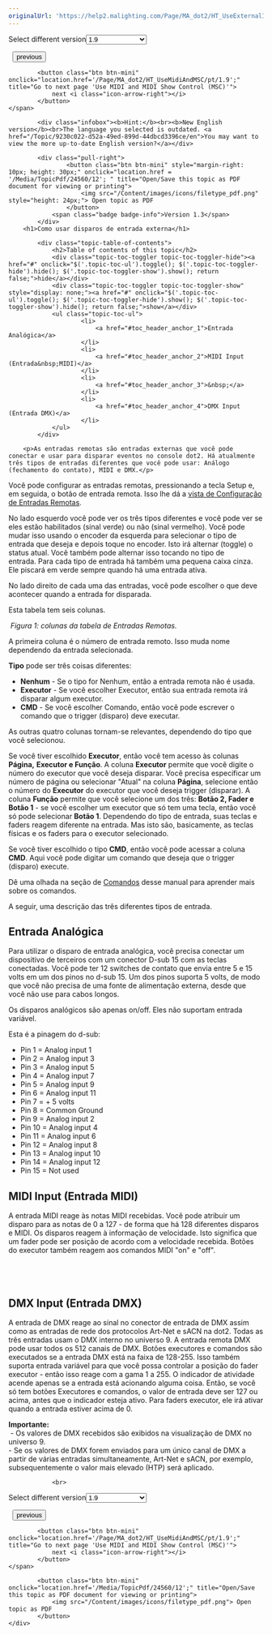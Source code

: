 ```yaml
---
originalUrl: 'https://help2.malighting.com/Page/MA_dot2/HT_UseExternalInput/pt/1.9'
---
```


<div class="topic-navigation">

<div class="pull-right">
	<span class="pull-left">


<div class="pull-left">
<form action="/Topic/SetCurrentVersionNumber" class="form-inline" id="frmTagSelector" method="post">	<span class="form-mini">
		<div class="input-prepend"><span class="add-on">Select different version</span><select autocomplete="off" id="versionNumberId" name="versionNumberId" onchange="$(this).closest('#frmTagSelector').submit();" style="width: 120px;"><option value="">- latest -</option>
<option value="3">1.1</option>
<option value="7">1.2</option>
<option value="12">1.3</option>
<option value="16">1.5</option>
<option selected="selected" value="29">1.9</option>
</select></div>
		<input data-val="true" data-val-number="The field Int32 must be a number." data-val-required="The Int32 field is required." id="ProductId" name="ProductId" type="hidden" value="7">
		<input id="CurrentGuid" name="CurrentGuid" type="hidden" value="9230c022-d52a-49ed-899d-44dbcd3396ce">
	</span>
</form></div>&nbsp;	</span>
	<span class="pull-right" style="white-space: nowrap;">
			<button class="btn btn-mini" onclick="location.href='/Page/MA_dot2/HT_WingsNodes3DOnPC/pt/1.9'; " title="Go to previous page 'Connect nodes, wings, 3D and onPC'">
				<i class="icon-arrow-left"></i> previous
			</button>

			<button class="btn btn-mini" onclick="location.href='/Page/MA_dot2/HT_UseMidiAndMSC/pt/1.9';" title="Go to next page 'Use MIDI and MIDI Show Control (MSC)'">
				next <i class="icon-arrow-right"></i> 
			</button>
	</span>
</div>
<div class="clear-fix" style="margin-bottom: 10px"></div>
</div>

			<div class="infobox"><b>Hint:</b><br><b>New English version</b><br>The language you selected is outdated. <a href="/Topic/9230c022-d52a-49ed-899d-44dbcd3396ce/en">You may want to view the more up-to-date English version?</a></div>
		
			<div class="pull-right">
					<button class="btn btn-mini" style="margin-right: 10px; height: 30px;" onclick="location.href = '/Media/TopicPdf/24560/12'; " title="Open/Save this topic as PDF document for viewing or printing">
						<img src="/Content/images/icons/filetype_pdf.png" style="height: 24px;"> Open topic as PDF
					</button>
				<span class="badge badge-info">Version 1.3</span>
			</div>
		<h1>Como usar disparos de entrada externa</h1>

			<div class="topic-table-of-contents">
				<h2>Table of contents of this topic</h2>
				<div class="topic-toc-toggler topic-toc-toggler-hide"><a href="#" onclick="$('.topic-toc-ul').toggle(); $('.topic-toc-toggler-hide').hide(); $('.topic-toc-toggler-show').show(); return false;">hide</a></div>
				<div class="topic-toc-toggler topic-toc-toggler-show" style="display: none;"><a href="#" onclick="$('.topic-toc-ul').toggle(); $('.topic-toc-toggler-hide').show(); $('.topic-toc-toggler-show').hide(); return false;">show</a></div>
				<ul class="topic-toc-ul">
						<li>
							<a href="#toc_header_anchor_1">Entrada Analógica</a>
						</li>
						<li>
							<a href="#toc_header_anchor_2">MIDI Input (Entrada&nbsp;MIDI)</a>
						</li>
						<li>
							<a href="#toc_header_anchor_3">&nbsp;</a>
						</li>
						<li>
							<a href="#toc_header_anchor_4">DMX Input (Entrada DMX)</a>
						</li>
				</ul>
			</div>

		<p>As entradas remotas são entradas externas que você pode conectar e usar para disparar eventos no console dot2. Há atualmente três tipos de entradas diferentes que você pode usar: Análogo (fechamento do contato), MIDI e DMX.</p>

<p>Você pode configurar as entradas remotas, pressionando a tecla <span class="hardkey">Setup</span> e, em seguida, o botão de <span class="softkey">entrada remota</span>. Isso lhe dá a <a href="/Topic/abf8c6b2-dcd4-4f27-8381-8defa74eec66">vista de Configuração de Entradas Remotas</a>.</p>

<p>No lado esquerdo você pode ver os três tipos diferentes e você pode ver se eles estão habilitados (sinal verde) ou não (sinal vermelho). Você pode mudar isso usando o encoder da esquerda para selecionar o tipo de entrada que deseja e depois toque no encoder. Isto irá alternar (toggle) o status atual. Você também pode alternar isso tocando no tipo de entrada.&nbsp;Para cada tipo de entrada há também uma pequena caixa cinza. Ele piscará em verde sempre quando há uma entrada ativa.</p>

<p>No lado direito de cada uma das entradas, você pode escolher o que deve acontecer quando a entrada for disparada.</p>

<p>Esta tabela tem&nbsp;seis colunas.</p>

<p><img alt="" src="/Media/Image/Dot2_HT_UseExternalInput_01_1-2.png"> <em>Figura 1: colunas da tabela de Entradas Remotas.</em></p>

<p>A primeira coluna é o número de entrada remoto.&nbsp;Isso muda nome dependendo da entrada selecionada.</p>

<p><strong>Tipo</strong>&nbsp;pode ser três coisas diferentes:</p>

<ul>
	<li><strong>Nenhum</strong>&nbsp;- Se o tipo for Nenhum, então a entrada remota não é usada.&nbsp;</li>
	<li><strong>Executor</strong> - Se você escolher Executor, então sua entrada remota irá disparar algum executor.&nbsp;</li>
	<li><strong>CMD</strong> - Se você escolher Comando, então você pode escrever o comando que o trigger&nbsp;(disparo) deve executar.&nbsp;</li>
</ul>

<p>As&nbsp;outras quatro&nbsp;colunas tornam-se relevantes, dependendo do tipo que você selecionou.</p>

<p>Se você tiver escolhido <strong>Executor</strong>, então você tem acesso às colunas <strong>Página,</strong> <strong>Executor e Função</strong>. A coluna <strong>Executor</strong> permite que você digite o número do executor que você deseja disparar. Você precisa especificar um número de página ou selecionar "Atual" na coluna <strong>Página</strong>, selecione então o número do <strong>Executor</strong> do executor que você deseja trigger (disparar). A coluna <strong>Função</strong> permite que você&nbsp;selecione um dos três: <strong>Botão 2, Fader e Botão 1</strong> - se você escolher um executor que só tem uma tecla, então você só pode selecionar <strong>Botão 1</strong>. Dependendo do tipo de entrada, suas teclas e faders reagem diferente na entrada. Mas isto são, basicamente, as teclas físicas e os&nbsp;faders para o executor selecionado.</p>

<p>Se você tiver escolhido o tipo <strong>CMD</strong>, então você pode acessar a coluna <strong>CMD</strong>. Aqui você pode digitar um comando que deseja que o trigger (disparo) execute.</p>

<p>Dê uma olhada na seção de&nbsp;<a href="/Topic/8847bf4f-7a7f-45d0-9935-be8c896b8674">Comandos</a>&nbsp;desse manual para aprender mais sobre os comandos.</p>

<p>A seguir, uma descrição das três diferentes tipos&nbsp;de entrada.</p>

<a name="toc_header_anchor_1" id="toc_header_anchor_1" class="topic-toc-item"></a><h2>Entrada Analógica</h2>

<p>Para utilizar o disparo de entrada analógica, você precisa conectar um dispositivo de terceiros com um conector D-sub 15 com as teclas conectadas. Você pode ter 12&nbsp;switches de contato que envia entre 5 e 15 volts em um dos pinos no d-sub 15. Um dos pinos suporta 5 volts, de modo que você não precisa de uma fonte de alimentação externa, desde que você não use para cabos longos.</p>

<p>Os disparos analógicos são apenas&nbsp;on/off. Eles não suportam entrada variável.</p>

<p>Esta é a pinagem do d-sub:</p>

<ul>
	<li>Pin 1 = Analog input 1</li>
	<li>Pin 2&nbsp;=&nbsp;Analog input 3</li>
	<li>Pin 3 =&nbsp;Analog input 5</li>
	<li>Pin 4 =&nbsp;Analog input 7</li>
	<li>Pin 5 =&nbsp;Analog input 9</li>
	<li>Pin 6 =&nbsp;Analog input 11</li>
	<li>Pin 7 = + 5 volts</li>
	<li>Pin 8 = Common Ground</li>
	<li>Pin 9 =&nbsp;Analog input 2</li>
	<li>Pin 10 =&nbsp;Analog input 4</li>
	<li>Pin 11 =&nbsp;Analog input 6</li>
	<li>Pin 12 =&nbsp;Analog input 8</li>
	<li>Pin 13 =&nbsp;Analog input 10</li>
	<li>Pin 14 =&nbsp;Analog input 12</li>
	<li>Pin 15 = Not used</li>
</ul>

<a name="toc_header_anchor_2" id="toc_header_anchor_2" class="topic-toc-item"></a><h2>MIDI Input (Entrada&nbsp;MIDI)</h2>

<p>A entrada MIDI reage às notas MIDI recebidas. Você pode atribuir um disparo para as notas de 0 a 127 - de forma que há 128 diferentes disparos e&nbsp;MIDI. Os disparos reagem&nbsp;à informação de velocidade. Isto significa que um&nbsp;fader pode ser posição de acordo com a velocidade recebida.&nbsp;Botões do executor também reagem aos comandos&nbsp;MIDI "on" e "off".</p>

<a name="toc_header_anchor_3" id="toc_header_anchor_3" class="topic-toc-item"></a><h2>&nbsp;</h2>

<a name="toc_header_anchor_4" id="toc_header_anchor_4" class="topic-toc-item"></a><h2>DMX Input (Entrada DMX)</h2>

<p>A entrada de&nbsp;DMX reage ao sinal no conector de entrada de&nbsp;DMX&nbsp;assim como as entradas de rede dos protocolos Art-Net e sACN​ na&nbsp;dot2. Todas as três entradas usam o&nbsp;DMX interno no universo 9. A entrada remota DMX pode usar todos os 512 canais de&nbsp;DMX. Botões executores e comandos são executados se a entrada DMX está na faixa de 128-255. Isso também suporta entrada variável para que você possa controlar a posição do fader executor - então isso reage com a gama 1 a 255. O indicador de atividade acende apenas se a entrada está acionando alguma coisa. Então, se você só tem botões Executores e comandos, o valor de entrada deve ser 127 ou acima, antes que o indicador esteja ativo. Para faders executor, ele irá ativar quando a entrada estiver acima de 0.</p>

<div class="important"><strong>Importante:</strong><br>
&nbsp;- Os valores de&nbsp;DMX recebidos são exibidos na visualização de&nbsp;DMX no universo 9.​<br>
- Se os valores de DMX forem enviados para um único canal de DMX a partir de várias entradas simultaneamente, Art-Net e sACN, por exemplo, subsequentemente o valor mais elevado (HTP) será aplicado.</div>


				<br>
<div class="topic-navigation">

<div class="pull-right">
	<span class="pull-left">


<div class="pull-left">
<form action="/Topic/SetCurrentVersionNumber" class="form-inline" id="frmTagSelector" method="post">	<span class="form-mini">
		<div class="input-prepend"><span class="add-on">Select different version</span><select autocomplete="off" id="versionNumberId" name="versionNumberId" onchange="$(this).closest('#frmTagSelector').submit();" style="width: 120px;"><option value="">- latest -</option>
<option value="3">1.1</option>
<option value="7">1.2</option>
<option value="12">1.3</option>
<option value="16">1.5</option>
<option selected="selected" value="29">1.9</option>
</select></div>
		<input data-val="true" data-val-number="The field Int32 must be a number." data-val-required="The Int32 field is required." id="ProductId" name="ProductId" type="hidden" value="7">
		<input id="CurrentGuid" name="CurrentGuid" type="hidden" value="9230c022-d52a-49ed-899d-44dbcd3396ce">
	</span>
</form></div>&nbsp;	</span>
	<span class="pull-right" style="white-space: nowrap;">
			<button class="btn btn-mini" onclick="location.href='/Page/MA_dot2/HT_WingsNodes3DOnPC/pt/1.9'; " title="Go to previous page 'Connect nodes, wings, 3D and onPC'">
				<i class="icon-arrow-left"></i> previous
			</button>

			<button class="btn btn-mini" onclick="location.href='/Page/MA_dot2/HT_UseMidiAndMSC/pt/1.9';" title="Go to next page 'Use MIDI and MIDI Show Control (MSC)'">
				next <i class="icon-arrow-right"></i> 
			</button>
	</span>
</div>
	<div class="clear-fix"></div>
	<div class="pull-right">
	
			<button class="btn btn-mini" onclick="location.href='/Media/TopicPdf/24560/12';" title="Open/Save this topic as PDF document for viewing or printing">
				<img src="/Content/images/icons/filetype_pdf.png"> Open topic as PDF
			</button>
	</div>
<div class="clear-fix" style="margin-bottom: 10px"></div>
</div>

	
